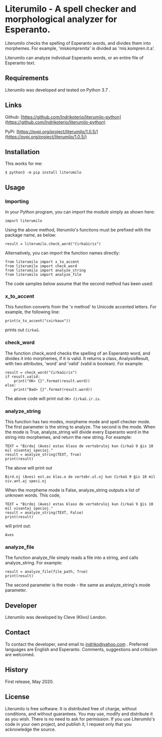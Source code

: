 # Literumilo - A spell checker and morphological analyzer for Esperanto.

Literumilo checks the spelling of Esperanto words, and divides them into morphemes. For example, 'miskomprenita' is divided as 'mis.kompren.it.a'.

Literumilo can analyze individual Esperanto words, or an entire file of Esperanto text.

## Requirements

Literumilo was developed and tested on Python 3.7 .

## Links

Github: [https://github.com/Indrikoterio/literumilo-python](https://github.com/Indrikoterio/literumilo-python)

PyPi: [https://pypi.org/project/literumilo/1.0.5/](https://pypi.org/project/literumilo/1.0.5/)

## Installation

This works for me:

```
$ python3 -m pip install literumilo
```

## Usage

### Importing

In your Python program, you can import the module simply as shown here:

```
import literumilo
```

Using the above method, literumilo's functions must be prefixed with the package name, as below:

```
result = literumilo.check_word("ĉirkaŭiris")
```

Alternatively, you can import the function names directly:

```
from literumilo import x_to_accent
from literumilo import check_word
from literumilo import analyze_string
from literumilo import analyze_file
```

The code samples below assume that the second method has been used:

### x\_to\_accent

This function converts from the 'x method' to Unicode accented letters. For example, the following line:

```
print(x_to_accent("cxirkaux"))
```

prints out `ĉirkaŭ`.

### check_word

The function check_word checks the spelling of an Esperanto word, and divides it into morphemes, if it is valid. It returns a class, AnalysisResult, with two attributes, 'word' and 'valid' (valid is boolean). For example:

```
result = check_word("ĉirkaŭiris")
if result.valid:
    print("OK> {}".format(result.word))
else:
    print("Bad> {}".format(result.word))
```

The above code will print out `OK> ĉirkaŭ.ir.is`.

### analyze_string

This function has two modes, morpheme mode and spell checker mode. The first parameter is the string to analyze. The second is the mode. When the mode is True, analyze_string will divide every Esperanto word in the string into morphemes, and return the new string. For example:

```
TEXT = "Birdoj (Aves) estas klaso de vertebruloj kun ĉirkaŭ 9 ĝis 10 mil vivantaj specioj."
result = analyze_string(TEXT, True)
print(result)
```

The above will print out

```
Bird.oj (Aves) est.as klas.o de vertebr.ul.oj kun ĉirkaŭ 9 ĝis 10 mil viv.ant.aj speci.oj
```

When the morpheme mode is False, analyze_string outputs a list of unknown words. This code,

```
TEXT = "Birdoj (Aves) estas klaso de vertebruloj kun ĉirkaŭ 9 ĝis 10 mil vivantaj specioj."
result = analyze_string(TEXT, False)
print(result)
```

will print out:

```
Aves
```

### analyze_file

The function analyze\_file simply reads a file into a string, and calls analyze\_string. For example:

```
result = analyze_file(file_path, True)
print(result)
```

The second parameter is the mode - the same as analyze_string's mode parameter.

## Developer

Literumilo was developed by Cleve (Klivo) Lendon.

## Contact

To contact the developer, send email to indriko@yahoo.com . Preferred languages are English and Esperanto. Comments, suggestions and criticism are welcomed.

## History

First release, May 2020.

## License

Literumilo is free software. It is distributed free of charge, without conditions, and without guarantees. You may use, modify and distribute it as you wish. There is no need to ask for permission. If you use Literumilo's code in your own project, and publish it, I request only that you acknowledge the source.
